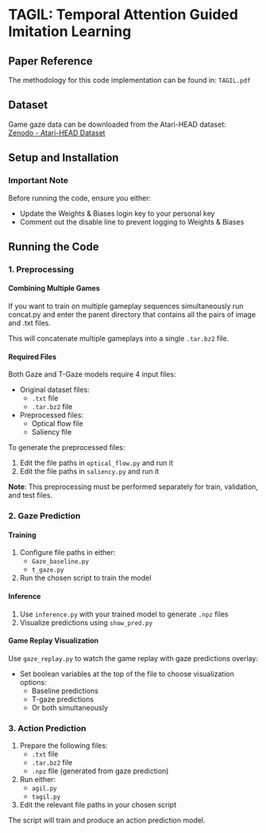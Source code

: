 # TAGIL: Temporal Attention Guided Imitation Learning

## Paper Reference
The methodology for this code implementation can be found in: `TAGIL.pdf`

## Dataset
Game gaze data can be downloaded from the Atari-HEAD dataset:  
[Zenodo - Atari-HEAD Dataset](https://zenodo.org/records/2603190)

## Setup and Installation

### Important Note
Before running the code, ensure you either:
- Update the Weights & Biases login key to your personal key
- Comment out the disable line to prevent logging to Weights & Biases

## Running the Code

### 1. Preprocessing

#### Combining Multiple Games
If you want to train on multiple gameplay sequences simultaneously run concat.py 
and enter the parent directory that contains all the pairs of image and .txt files.

This will concatenate multiple gameplays into a single `.tar.bz2` file.

#### Required Files
Both Gaze and T-Gaze models require 4 input files:
- Original dataset files:
  - `.txt` file
  - `.tar.bz2` file
- Preprocessed files:
  - Optical flow file
  - Saliency file

To generate the preprocessed files:
1. Edit the file paths in `optical_flow.py` and run it
2. Edit the file paths in `saliency.py` and run it

**Note**: This preprocessing must be performed separately for train, validation, and test files.

### 2. Gaze Prediction

#### Training
1. Configure file paths in either:
   - `Gaze_baseline.py`
   - `t_gaze.py`
2. Run the chosen script to train the model

#### Inference
1. Use `inference.py` with your trained model to generate `.npz` files
2. Visualize predictions using `show_pred.py`

#### Game Replay Visualization
Use `gaze_replay.py` to watch the game replay with gaze predictions overlay:
- Set boolean variables at the top of the file to choose visualization options:
  - Baseline predictions
  - T-gaze predictions
  - Or both simultaneously

### 3. Action Prediction
1. Prepare the following files:
   - `.txt` file
   - `.tar.bz2` file
   - `.npz` file (generated from gaze prediction)
2. Run either:
   - `agil.py`
   - `tagil.py`
3. Edit the relevant file paths in your chosen script

The script will train and produce an action prediction model.
